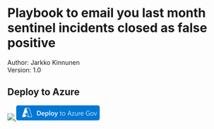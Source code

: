 # Playbook to email you last month sentinel incidents closed as false positive

Author: Jarkko Kinnunen  <br />
Version: 1.0

## Deploy to Azure
<a href="https://portal.azure.com/#create/Microsoft.Template/uri/https://github.com/Jaekk0/Sentinel/blob/9830e6de1090aa1bd18607e14173e84069ac36e6/Playbooks/lastmonthincidents-closed-falsepositive/azuredeploy.json" target="_blank">
    <img src="https://aka.ms/deploytoazurebutton""/>
</a>
<a href="https://portal.azure.us/#create/Microsoft.Template/uri/https://github.com/Jaekk0/Sentinel/blob/9830e6de1090aa1bd18607e14173e84069ac36e6/Playbooks/lastmonthincidents-closed-falsepositive/azuredeploy.json" target="_blank">
<img src="https://raw.githubusercontent.com/Azure/azure-quickstart-templates/master/1-CONTRIBUTION-GUIDE/images/deploytoazuregov.png"/>
</a>                                                                                                                      
       
